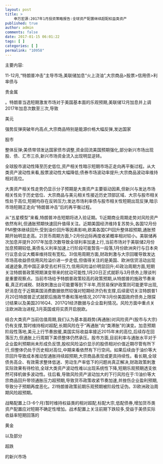 ```yaml
---
layout: post
title: >
    申万宏源:2017年1月投资策略报告:全球资产配置继续超配权益类资产
published: true
author: admin
comments: false
date: 2017-01-15 06:01:22
tags: [ ]
categories: [ ]
permalink: "10958"
---
```

主要内容:

11-12月,“特朗普冲击”主导市场,美联储加息“火上浇油”,大宗商品>股票>信用债>利率债与

贵金属



。特朗普当选短期激发市场对于美国基本面的乐观预期,美联储12月加息并上调2017年加息次数至三次,导致



美元



强势反弹突破年内高点,大宗商品特别是能源价格大幅反弹,发达国家



股市



整体反弹;美债带领发达国家债市调整,资金回流美国预期强化,部分新兴市场出现股、债、汇市三杀,新兴市场资金流入出现明显逆转。

全球股市波动性降至历史低位,资产相关性暗示短期市场正走向再平衡过程。从大类资产波动性来看,股票波动性大幅降低;债券市场波动率提升;大宗商品波动率维持相对高位。

大类资产相关性走势仍显示分子预期是大类资产主要驱动因素,但新兴与发达市场相关性处于历史低位、大宗商品与美元相关性接近历史顶部区域、大宗与股市相关性处于高位,短期均存在反转压力;发达市场利率债与股市相关性短期出现反弹,暗示市场短期正走向“特朗普冲击”后的再平衡过程。

从“五星模型”来看,特朗普冲击短期将进入验证期。1)近期商业周期走势对风险资产依然有利,但通胀预期快速回升值得关注。近期美国经济维持复苏势头,各国12月份PMI整体继续回升;受到油价回升等因素影响,欧美各国CPI回升整体超预期,通胀预期开始明显走高。2)货币周期方面,1-2月份边际再度收紧概率相对较小。美联储再次加息并提升2017年加息次数导致全球利率加速上行,当前市场对于美联储2月份加息预期较低,美债名义利率加速上行阶段可能暂告一段落,1月份欧洲央行与日本央行议息会议大概率维持现有宽松。3)信用周期方面,财政刺激与大宗回暖导致发达市场高收益债信用风险溢价进一步走低,但值得关注的是美国、欧洲信贷活动出现减速迹象,而中国正承受去杠杆压力,信用风险溢价明显回升;4)政治周期方面,短期关注特朗普政策预期演变带来的扰动可能性,1月20日正式就职与3月债务上限谈判是重要观察点。当前市场给予特朗普政策较高的政策预期,从特朗普的施政节奏来看,真正的减税、财政刺激出台可能要等到下半年,而贸易保护政策则可能更早出现,好消息在于近期美国消费数据依然较强对短期经济仍有支撑,后续密切关注特朗普1月20日特朗普正式就职后施政节奏和落地情况,2017年3月份美国政府债务上限探讨结果以及美国2016Q4、2017Q1经济数据与企业盈利情况。风险方面中重点关注欧洲政治进程,3月英国或将实质开启脱欧。

结合大类资产当前估值周期,我们认为基本面趋势(再通胀)对风险资产(股市与大宗)仍有支撑,暂时维持相对超配,长期风险在于“再通胀”向“类滞胀”的演变。加息预期阶段性落地,美元上行节奏放缓,美国实际收益率接近2015年末的高位,后续存在回落压力,但通胀上行周期下美债整体仍然承压。股市方面,目前利率与通胀水平对于企业盈利预期尚未形成负反馈,股权风险溢价显示的股债相对价值近期尽管有所下行,但整体仍处于历史相对高位,中期来看依然有下行空间。如果后续由于油价等大宗回升导致成本推动型通胀持续超预期,大宗商品表现或更具持续性。看长期,全球债务高企、有效需求整体低迷、劳动生产率低下的问题尚真正解决,财政政策刺激实际效果有待检验,全球大类资产波动性难以出现系统性下降,短期乐观预期透支依然可择机做多波动性。往后看,导致风险资产波动加大的下行风险在于:1)油价等大宗商品回升带领通胀压力超预期,导致货币政策收紧节奏加速,并挫伤企业盈利预期,导致分子预期再度恶化。2)特朗普政策前期乐观预期被阶段性证伪。3)欧洲政治周期风险超预期。

战略配置上(3-6个月)暂时维持权益类的相对超配,标配大宗,低配债券,增加货币类资产配置应对短期不确定性增加。战术配置上关注前期下跌较多,受益于美债实际收益率短期回落的

黄金



以及部分



超跌



的新兴市场